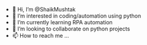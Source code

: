 - 👋 Hi, I’m @ShaikMushtak
- 👀 I’m interested in coding/automation using python
- 🌱 I’m currently learning RPA automation
- 💞️ I’m looking to collaborate on python projects
- 📫 How to reach me ...

<!---
ShaikMushtak/ShaikMushtak is a ✨ special ✨ repository because its `README.md` (this file) appears on your GitHub profile.
You can click the Preview link to take a look at your changes.
--->
